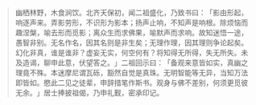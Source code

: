 > 幽栖林野，木食涧饮。北齐天保初，闻二祖盛化，乃致书曰：​「影由形起，响逐声来。弄影劳形，不识形为影本；扬声止响，不知声是响根。除烦恼而趣涅槃，喻去形而觅影；离众生而求佛果，喻默声而求响。故知迷悟一途，愚智非别。无名作名，因其名则是非生矣；无理作理，因其理则争论起矣。幻化非真，谁是谁非？虚妄无实，何空何有？将知得无所得，失无所失。未及造谒，聊申此意，伏望答之。​」二祖回示曰：​「备观来意皆如实，真幽之理竟不殊。本迷摩尼谓瓦砾，豁然自觉是真珠。无明智能等无异，当知万法即皆如。愍此二见之徒辈，申辞措笔作斯书。观身与佛不差别，何须更觅彼无余。​」居士捧披祖偈，乃申礼觐，密承印记。


